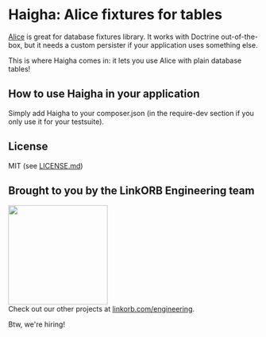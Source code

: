 # Haigha: Alice fixtures for tables

[Alice](https://github.com/nelmio/alice) is great for database fixtures library.
It works with Doctrine out-of-the-box, but it needs a custom persister if your application uses something else.

This is where Haigha comes in: it lets you use Alice with plain database tables!

## How to use Haigha in your application

Simply add Haigha to your composer.json (in the require-dev section if you only use it for your testsuite).

## License

MIT (see [LICENSE.md](LICENSE.md))

## Brought to you by the LinkORB Engineering team

<img src="http://www.linkorb.com/d/meta/tier1/images/linkorbengineering-logo.png" width="200px" /><br />
Check out our other projects at [linkorb.com/engineering](http://www.linkorb.com/engineering).

Btw, we're hiring!
